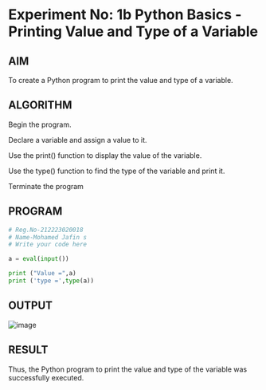 # Experiment No: 1b Python Basics - Printing Value and Type of a Variable

## AIM  
To create a Python program to print the value and type of a variable.

## ALGORITHM  
Begin the program.

Declare a variable and assign a value to it.

Use the print() function to display the value of the variable.

Use the type() function to find the type of the variable and print it.

Terminate the program

## PROGRAM
```python
# Reg.No-212223020018
# Name-Mohamed Jafin s
# Write your code here

a = eval(input())

print ("Value =",a)
print ('type =',type(a))

```
## OUTPUT
![image](https://github.com/user-attachments/assets/65738158-0354-48a0-98b7-8643b1af1baa)


## RESULT

Thus, the Python program to print the value and type of the variable was successfully executed.
